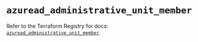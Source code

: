 # `azuread_administrative_unit_member`

Refer to the Terraform Registry for docs: [`azuread_administrative_unit_member`](https://registry.terraform.io/providers/hashicorp/azuread/2.50.0/docs/resources/administrative_unit_member).
